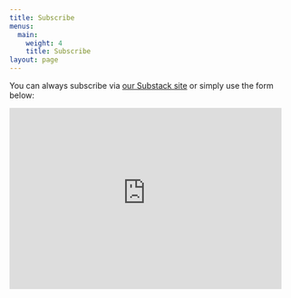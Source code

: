 ```yaml
---
title: Subscribe
menus:
  main:
    weight: 4
    title: Subscribe
layout: page
---
```


You can always subscribe via [our Substack site](https://whyisthisinteresting.substack.com) or simply use the form below:

<iframe width="480" height="320" src="https://whyisthisinteresting.substack.com/embed" frameborder="0" scrolling="no"></iframe>